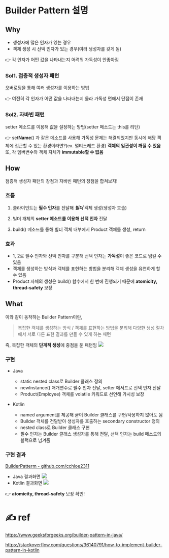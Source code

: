 # Builder Pattern 설명
## Why
- 생성자에 많은 인자가 있는 경우
- 객체 생성 시 선택 인자가 있는 경우(여러 생성자를 갖게 됨)

👉 각 인자가 어떤 값을 나타내는지 어려워 가독성이 안좋아짐
### Sol1. 점층적 생성자 패턴
오버로딩을 통해 여러 생성자를 이용하는 방법

👉 여전히 각 인자가 어떤 값을 나타내는지 몰라 가독성 면에서 단점이 존재
### Sol2. 자바빈 패턴
setter 메소드를 이용해 값을 설정하는 방법(setter 메소드는 this를 리턴)

👉 set**Name**() 과 같은 메소드를 사용해 가독성 문제는 해결되었지만 동시에 해당 객체에 접근할 수 있는 환경이라면?(ex. 멀티스레드 환경) **객체의 일관성이 깨질 수 있음** 또, 각 멤버변수와 객체 자체가 **immutable할 수 없음**
## How
점층적 생성자 패턴의 장점과 자바빈 패턴의 장점을 합쳐보자!
### 흐름
1. 클라이언트는 **필수 인자**를 전달해 _**빌더**_ 객체 생성(생성자 호출)

2. 빌더 개체의 **setter 메소드를 이용해 선택 인자** 전달

3. build() 메소드를 통해 빌더 객체 내부에서 Product 객체를 생성, return
### 효과
- 1, 2로 필수 인자와 선택 인자를 구분해 선택 인자는 **가독성**이 좋은 코드로 넘길 수 있음
- 객체를 생성하는 방식과 객체를 표현하는 방법을 분리해 객체 생성을 유연하게 할 수 있음
- Product 자체의 생성은 build() 함수에서 한 번에 진행되기 때문에 **atomicity, thread-safety** 보장
## What
이와 같이 동작하는 Builder Pattern이란,
> 복잡한 객체를 생성하는 방식 / 객체를 표현하는 방법을 분리해 다양한 생성 절차에서 서로 다른 표현 결과를 만들 수 있게 하는 패턴

즉, 복잡한 객체의 **단계적 생성**에 중점을 둔 패턴임
![](https://images.velog.io/images/cchloe2311/post/32f15f6e-177a-4be0-8e97-0bfc64c831e2/image.png)
### 구현
- Java
    - static nested class로 Builder 클래스 정의
    - newInstance() 매개변수로 필수 인자 전달, setter 메서드로 선택 인자 전달
    - Product(Employee) 객체를 volatile 키워드로 선언해 가시성 보장

- Kotlin
    - named argument를 제공해 굳이 Builder 클래스를 구현/사용하지 않아도 됨
    - Builder 객체를 전달받아 생성자를 호출하는 secondary constructor 정의
    - nested class로 Builder 클래스 구현
    - 필수 인자는 Builder 클래스 생성자를 통해 전달, 선택 인자는 build 메소드의 블럭으로 넘겨줌
    
### 구현 결과
[BuilderPatterm - github.com/cchloe2311](https://github.com/cchloe2311/BuilderPattern)
- Java 결과화면
![](https://images.velog.io/images/cchloe2311/post/df36c8c8-30ff-4af1-b881-c29afe02f32f/image.png)
- Kotlin 결과화면
![](https://images.velog.io/images/cchloe2311/post/f3152171-ea57-41ed-8b41-d0db489ed36d/image.png)

👉 **atomicity, thread-safety** 보장 확인!
# ✍️ ref
https://www.geeksforgeeks.org/builder-pattern-in-java/

https://stackoverflow.com/questions/36140791/how-to-implement-builder-pattern-in-kotlin
